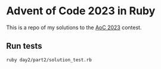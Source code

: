 # Advent of Code 2023 in Ruby

This is a repo of my solutions to the [AoC 2023](https://adventofcode.com/2023) contest.

## Run tests

    ruby day2/part2/solution_test.rb
